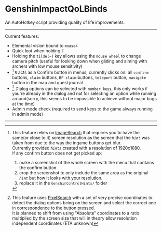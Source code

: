 # GenshinImpactQoLBinds
An AutoHotkey script providing quality of life improvements.

--------

Current features:
- Elemental vision bound to `mouse4`
- Quick loot when holding `F`
- Holding the `tilde(~)` key allows using the `mouse wheel` to change camera pitch (useful for looking down when gliding and aiming with archers with low mouse sensitivity)
- [^1] `R` acts as a Confirm button in menus, currently clicks on: all `confirm` buttons, `claim` buttons, `BP claim` buttons, `teleport` button, `navigate` button in the map and quest journal
- [^2] Dialog options can be selected with `number keys`, this only works if you're already in the dialog and not for selecting an option while running around(sorry, this seems to be impossible to achieve without major bugs at the time)
- Admin mode check (required to send keys to the game always running in admin mode)

-----

[^1]: This feature relies on [ImageSearch](https://www.autohotkey.com/docs/commands/ImageSearch.htm) that requires you to have the same(or close to it) screen resolution as the screen that the _`hint`_ was taken from due to the way the ingame buttons get blur.<br>
Currently provided _`hints`_ created with a resolution of 1920x1080.<br>
If any confirm button does not get picked up:
    1) make a screenshot of the whole screen with the menu that contains the confirm button
    2) crop the screenshot to only include the same area as the original _`hint`_ but how it looks with your resolution.
    3) replace it in the `GenshinControlHints/` folder

[^2]: This feature uses [PixelSearch](https://www.autohotkey.com/docs/commands/PixelSearch.htm) with a set of very precise coordinates to detect the dialog options being on the screen and select the correct one in correspondence to the button pressed.<br>
It is planned to shift from using "Absolute" coordinates to a ratio multiplied by the screen size that will in theory allow resolution independent coordinates (ETA unknown)
